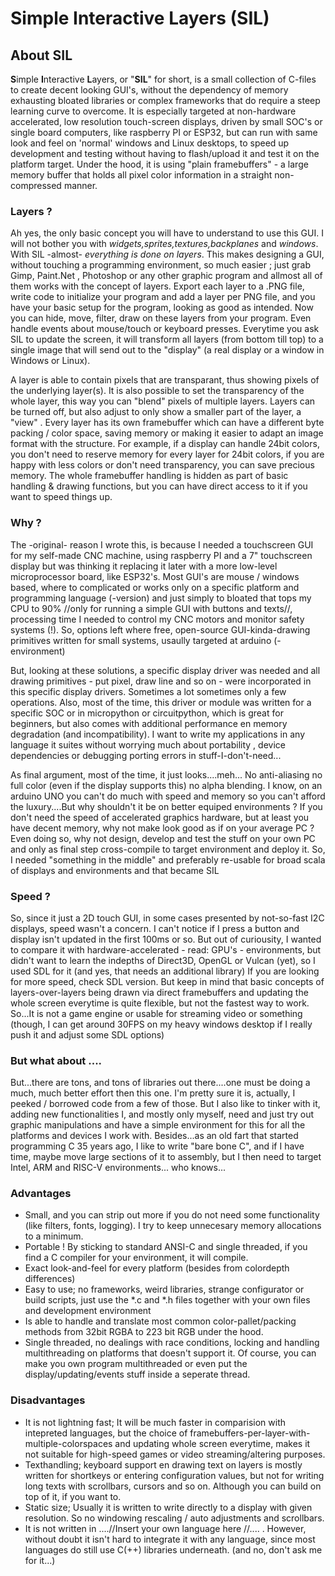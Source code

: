 # Simple Interactive Layers (SIL)

## About SIL

**S**imple **I**nteractive **L**ayers, or "**SIL**" for short, is a small collection of C-files to create decent looking GUI's, without the dependency of memory exhausting bloated libraries or complex frameworks that do require a steep learning curve to overcome. It is especially targeted at non-hardware accelerated, low resolution touch-screen displays, driven by small SOC's or single board computers, like raspberry PI or ESP32, but can run with same look and feel on 'normal' windows and Linux desktops, to speed up development and testing without having to flash/upload it and test it on the platform target.
Under the hood, it is using "plain framebuffers" - a large memory buffer that holds all pixel color information in a straight non-compressed manner.  

### Layers ?

Ah yes, the only basic concept you will have to understand to use this GUI. I will not bother you with *widgets,sprites,textures,backplanes* and *windows*. With SIL -almost- *everything is done on layers*. This makes designing a GUI, without touching a programming environment, so much easier ; just grab Gimp, Paint.Net , Photoshop or any other graphic program and allmost all of them works with the concept of layers. Export each layer to a .PNG file, write code to initialize your program and add a layer per PNG file, and you have your basic setup for the program, looking as good as intended. Now you can hide, move, filter, draw on these layers from your program. Even handle events about mouse/touch or keyboard presses. Everytime you ask SIL to update the screen, it will transform all layers (from bottom till top) to a single image that will send out to the "display" (a real display or a window in Windows or Linux).



A layer is able to contain pixels that are transparant, thus showing pixels of the underlying layer(s). It is also possible to set the transparency of the whole layer, this way you can "blend" pixels of multiple layers. Layers can be turned off, but also adjust to only show a smaller part of the layer, a "view" . Every layer has its own framebuffer which can have a different byte packing / color space, saving memory or making it easier to adapt an image format with the structure. For example, if a display can handle 24bit colors, you don't need to reserve memory for every layer for 24bit colors, if you are happy with less colors or don't need transparency, you can save precious memory. The whole framebuffer handling is hidden as part of basic handling & drawing functions, but you can have direct access to it if you want to speed things up. 


### Why ?

The -original- reason I wrote this, is because I needed a touchscreen GUI for my self-made CNC machine, using raspberry PI and a 7" touchscreen display but was thinking it replacing it later with a more low-level microprocessor board, like ESP32's. Most GUI's are mouse / windows based, where to complicated or works only on a specific platform and programming language (-version) and just simply to bloated that tops my CPU to 90% //only for running a simple GUI with buttons and texts//, processing time I needed to control my CNC motors and monitor safety systems (!). So, options left where free, open-source GUI-kinda-drawing primitives written for small systems, usaully targeted at arduino (-environment)

But, looking at these solutions, a specific display driver was needed and all drawing primitives - put pixel, draw line and so on -  were incorporated in this specific display drivers. Sometimes a lot sometimes only a few operations. Also, most of the time, this driver or module  was written for a specific SOC or in micropython or circuitpython, which is great for beginners, but also comes with additional performance en memory degradation (and incompatibility). I want to write my applications in any language it suites without worrying much about portability , device dependencies or debugging porting errors in stuff-I-don't-need... 

As final argument, most of the time, it just looks....meh... No anti-aliasing no full color (even if the display supports this) no alpha blending.  I know, on an arduino UNO you can't do much with speed and memory so you can't afford the luxury....But why shouldn't it be on better equiped environments ? If you don't need the speed of accelerated graphics hardware, but at least you have decent memory, why not make look good as if on your average PC ? Even doing so, why not design, develop and test the stuff on your own PC and only as final step cross-compile to target environment and deploy it.
So, I needed "something in the middle" and preferably re-usable for broad scala of displays and environments and that became SIL

### Speed ?

So, since it just a 2D touch GUI, in some cases presented by not-so-fast I2C displays, speed wasn't a concern. I can't notice if I press a button and display isn't updated in the first 100ms or so. But out of curiousity, I wanted to compare it with hardware-accelerated - read: GPU's - environments, but didn't want to learn the indepths of Direct3D, OpenGL or Vulcan (yet), so I used SDL for it (and yes, that needs an additional library) If you are looking for more speed, check SDL version. But keep in mind that basic concepts of layers-over-layers being drawn via direct framebuffers and updating the whole screen everytime is quite flexible, but not the fastest way to work. So...It is not a game engine or usable for streaming video or something (though, I can get around 30FPS on my heavy windows desktop if I really push it and adjust some SDL options)

### But what about .... 

But...there are tons, and tons of libraries out there....one must be doing a much, much better effort then this one. I'm pretty sure it is, actually, I peeked / borrowed code from a few of those. But I also like to tinker with it, adding new functionalities I, and mostly only myself, need and just try out graphic manipulations and have a simple environment for this for all the platforms and devices I work with. Besides...as an old fart that started programming C 35 years ago, I like to write "bare bone C", and if I have time, maybe move large sections of it to assembly, but I then need to target Intel, ARM and RISC-V environments... who knows...

### Advantages
* Small, and you can strip out more if you do not need some functionality (like filters, fonts, logging). I try to keep unnecesary memory allocations to a minimum. 
* Portable ! By sticking to standard ANSI-C and single threaded, if you find a C compiler for your environment, it will compile.
* Exact look-and-feel for every platform (besides from colordepth differences)
* Easy to use; no frameworks, weird libraries, strange configurator or build scripts, just use the *.c and *.h files together with your own files and development environment
* Is able to handle and translate most common color-pallet/packing methods from 32bit RGBA to 223 bit RGB under the hood.
* Single threaded, no dealings with race conditions, locking and handling multithreading on platforms that doesn't support it. Of course, you can make you own program multithreaded or even put the display/updating/events stuff inside a seperate thread.

### Disadvantages
* It is not lightning fast; It will be much faster in comparision with intepreted languages, but the choice of framebuffers-per-layer-with-multiple-colorspaces and updating whole screen everytime, makes it not suitable for high-speed games or video streaming/altering purposes.
* Texthandling; keyboard support en drawing text on layers is mostly written for shortkeys or entering configuration values, but not for writing long texts with scrollbars, cursors and so on. Although you can build on top of it, if you want to. 
* Static size; Usually it is written to write directly to a display with given resolution. So no windowing rescaling / auto adjustments and scrollbars.
* It is not written in  ....//Insert your own language here //.... . However, without doubt it isn't hard to integrate it with any language, since most languages do still use C(++)   libraries underneath. (and no, don't ask me for it...)



